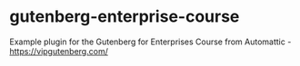 # gutenberg-enterprise-course
Example plugin for the Gutenberg for Enterprises Course from Automattic - https://vipgutenberg.com/

